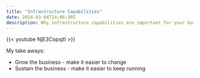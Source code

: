 ```yaml
---
title: "Infrastructure Capabilities"
date: 2024-03-04T14:06:30Z
description: Why infrastructure capabilities are important for your business
---
```


{{< youtube NjE3CopsjtI >}}

My take aways:

* Grow the business - make it easier to change
* Sustain the business - make it easier to keep running
